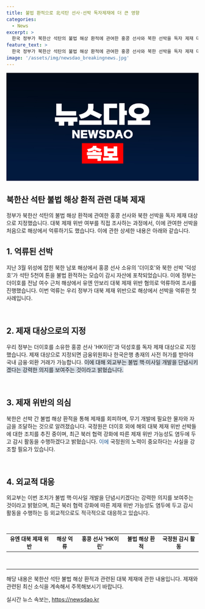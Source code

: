 ```yaml
---
title: 불법 환적으로 北석탄 선사·선박 독자제재에 더 큰 영향
categories:
  - News
excerpt: >
  한국 정부가 북한산 석탄의 불법 해상 환적에 관여한 홍콩 선사와 북한 선박을 독자 제재 대상으로 지정했다. 억류된 선박은 북한 남포 해상에서 발견되었으며, 러시아로 향하려던 홍콩 선사 소유의 선박 더이호와 북한 선박 덕성호였다. 정부는 제재 대상으로 지정되면 국내 거래가 제한된다고 밝혔으며, 해당 조치는 북한의 불법 핵·미사일 개발을 막겠다는 강력한 의지를 보여주는 것이라고 강조했다. 이에 따라 외교부와 국정원은 제재 위반 가능성에 대비하여 감시 활동을 집중하겠다고 밝혔다.
feature_text: >
  한국 정부가 북한산 석탄의 불법 해상 환적에 관여한 홍콩 선사와 북한 선박을 독자 제재 대상으로 지정했다. 억류된 선박은 북한 남포 해상에서 발견되었으며, 러시아로 향하려던 홍콩 선사 소유의 선박 더이호와 북한 선박 덕성호였다. 정부는 제재 대상으로 지정되면 국내 거래가 제한된다고 밝혔으며, 해당 조치는 북한의 불법 핵·미사일 개발을 막겠다는 강력한 의지를 보여주는 것이라고 강조했다. 이에 따라 외교부와 국정원은 제재 위반 가능성에 대비하여 감시 활동을 집중하겠다고 밝혔다.
image: '/assets/img/newsdao_breakingnews.jpg'
---
```


<p><img src="/assets/img/newsdao_breakingnews.jpg" alt="koreaapp 속보" /></p>

<h2>북한산 석탄 불법 해상 환적 관련 대북 제재</h2>

<p data-ke-size="size16">정부가 북한산 석탄의 불법 해상 환적에 관여한 홍콩 선사와 북한 선박을 독자 제재 대상으로 지정했습니다. 대북 제재 위반 여부를 직접 조사하는 과정에서, 이에 관여한 선박을 처음으로 해상에서 억류하기도 했습니다. 이에 관한 상세한 내용은 아래와 같습니다.</p>

<h2 data-ke-size="size26">1. 억류된 선박</h2>

<p data-ke-size="size16">지난 3월 위성에 잡힌 북한 남포 해상에서 홍콩 선사 소유의 '더이호'와 북한 선박 '덕성호'가 석탄 5천여 톤을 불법 환적하는 모습이 감시 자산에 포착되었습니다. 이에 정부는 더이호를 전남 여수 근처 해상에서 유엔 안보리 대북 제재 위반 혐의로 억류하여 조사를 진행했습니다. 이번 억류는 우리 정부가 대북 제재 위반으로 해상에서 선박을 억류한 첫 사례입니다.</p>

<p data-ke-size="size16">&nbsp;</p>

<h2 data-ke-size="size26">2. 제재 대상으로의 지정</h2>

<p data-ke-size="size16">우리 정부는 더이호를 소유한 홍콩 선사 'HK이린'과 덕성호를 독자 제재 대상으로 지정했습니다. 제재 대상으로 지정되면 금융위원회나 한국은행 총재의 사전 허가를 받아야 국내 금융·외환 거래가 가능합니다. <span style="background-color: #21538527;">이에 대해 외교부는 불법 핵·미사일 개발을 단념시키겠다는 강력한 의지를 보여주는 것이라고 밝혔습니다.</span></p>

<p data-ke-size="size16">&nbsp;</p>

<h2 data-ke-size="size26">3. 제재 위반의 의심</h2>

<p data-ke-size="size16">북한은 선박 간 불법 해상 환적을 통해 제재를 회피하며, 무기 개발에 필요한 물자와 자금을 조달하는 것으로 알려졌습니다. 국정원은 더이호 외에 해외 대북 제재 위반 선박들에 대한 조치를 추진 중이며, 최근 북러 협력 강화에 따른 제재 위반 가능성도 염두에 두고 감시 활동을 수행하겠다고 밝혔습니다. <span style="color: #1a5490;">이에</span> 국정원의 노력이 중요하다는 사실을 강조할 필요가 있습니다.</p>

<p data-ke-size="size16">&nbsp;</p>

<h2 data-ke-size="size26">4. 외교적 대응</h2>

<p data-ke-size="size16">외교부는 이번 조치가 불법 핵·미사일 개발을 단념시키겠다는 강력한 의지를 보여주는 것이라고 밝혔으며, 최근 북러 협력 강화에 따른 제재 위반 가능성도 염두에 두고 감시 활동을 수행하는 등 외교적으로도 적극적으로 대응하고 있습니다.</p>

<p data-ke-size="size16">&nbsp;</p>

<table>
<tbody>
<tr>
<td style="text-align: center; height: 17px;"><b>유엔 대북 제재 위반</b></td>
<td style="text-align: center; height: 17px;"><b>해상 억류</b></td>
<td style="text-align: center; height: 17px;"><b>홍콩 선사 'HK이린'</b></td>
<td style="text-align: center; height: 17px;"><b>불법 해상 환적</b></td>
<td style="text-align: center; height: 17px;"><b>국정원 감시 활동</b></td>
</tr>
</tbody>
</table>

<p data-ke-size="size16">&nbsp;</p>

<hr>

<p data-ke-size="size16">해당 내용은 북한산 석탄 불법 해상 환적과 관련된 대북 제재에 관한 내용입니다. 제재와 관련된 최신 소식을 계속해서 주목해보시기 바랍니다.</p>
실시간 뉴스 속보는, <a href="https://newsdao.kr" rel="dofollow">https://newsdao.kr</a>


